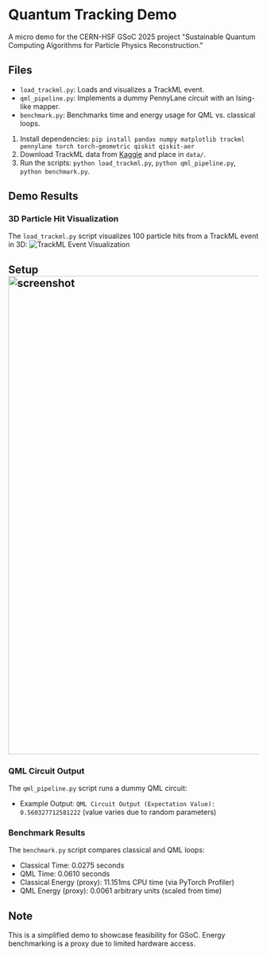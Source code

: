 # Quantum Tracking Demo

A micro demo for the CERN-HSF GSoC 2025 project "Sustainable Quantum Computing Algorithms for Particle Physics Reconstruction."

## Files
- `load_trackml.py`: Loads and visualizes a TrackML event.
- `qml_pipeline.py`: Implements a dummy PennyLane circuit with an Ising-like mapper.
- `benchmark.py`: Benchmarks time and energy usage for QML vs. classical loops.



1. Install dependencies: `pip install pandas numpy matplotlib trackml pennylane torch torch-geometric qiskit qiskit-aer`
2. Download TrackML data from [Kaggle](https://www.kaggle.com/competitions/trackml-particle-identification/data?select=train_sample.zip) and place in `data/`.
3. Run the scripts: `python load_trackml.py`, `python qml_pipeline.py`, `python benchmark.py`.

## Demo Results

### 3D Particle Hit Visualization
The `load_trackml.py` script visualizes 100 particle hits from a TrackML event in 3D:
![TrackML Event Visualization](screenshot.png)
## Setup<img width="961" alt="screenshot" src="https://github.com/user-attachments/assets/dd5d0253-1bff-41ab-98fd-72de79b4d387" />

### QML Circuit Output
The `qml_pipeline.py` script runs a dummy QML circuit:
- Example Output: `QML Circuit Output (Expectation Value): 0.560327712581222` (value varies due to random parameters)

### Benchmark Results
The `benchmark.py` script compares classical and QML loops:
- Classical Time: 0.0275 seconds
- QML Time: 0.0610 seconds
- Classical Energy (proxy): 11.151ms CPU time (via PyTorch Profiler)
- QML Energy (proxy): 0.0061 arbitrary units (scaled from time)

## Note
This is a simplified demo to showcase feasibility for GSoC. Energy benchmarking is a proxy due to limited hardware access.
